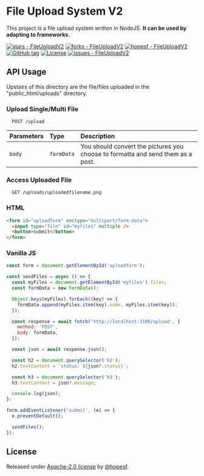 # File Upload System V2

This project is a file upload system written in NodeJS.
**It can be used by adapting to frameworks.**

<div align="left">

 [![stars - FileUploadV2](https://img.shields.io/github/stars/hopesf/FileUploadV2?style=social)](https://github.com/hopesf/FileUploadV2)
 [![forks - FileUploadV2](https://img.shields.io/github/forks/hopesf/FileUploadV2?style=social)](https://github.com/hopesf/FileUploadV2)
 [![hopesf - FileUploadV2](https://img.shields.io/static/v1?label=hopesf&message=FileUploadV2&color=blue&logo=github)](https://github.com/hopesf/FileUploadV2 'Go to GitHub repo')
 [![GitHub tag](https://img.shields.io/github/tag/hopesf/FileUploadV2?include_prereleases=&sort=semver)](https://github.com/hopesf/FileUploadV2/releases/)
 [![License](https://img.shields.io/badge/License-Apache--2.0_license-blue)](#license)
 [![issues - FileUploadV2](https://img.shields.io/github/issues/hopesf/FileUploadV2)](https://github.com/hopesf/FileUploadV2/issues)

</div>

## API Usage

Upstairs of this directory are the file/files uploaded in the "public_html/uploads" directory.

### Upload Single/Multi File

```url
  POST /upload
```

| Parameters | Type       | Description                                                                     |
| :--------- | :--------- | :------------------------------------------------------------------------------ |
| `body`     | `formData` | You should convert the pictures you choose to formatta and send them as a post. |

### Access Uploaded File

```url
  GET /uploads/uploadedfilename.png
```

### HTML

```html
<form id="uploadform" enctype="multipart/form-data">
  <input type="file" id="myfiles" multiple />
  <button>submit</button>
</form>
```

### Vanilla JS

```js
const form = document.getElementById('uploadform');

const sendFiles = async () => {
  const myFiles = document.getElementById('myfiles').files;
  const formData = new FormData();

  Object.keys(myFiles).forEach((key) => {
    formData.append(myFiles.item(key).name, myFiles.item(key));
  });

  const response = await fetch('http://localhost:3100/upload', {
    method: 'POST',
    body: formData,
  });

  const json = await response.json();

  const h2 = document.querySelector('h2');
  h2.textContent = `status: ${json?.status}`;

  const h3 = document.querySelector('h3');
  h3.textContent = json?.message;

  console.log(json);
};

form.addEventListener('submit', (e) => {
  e.preventDefault();

  sendFiles();
});
```

## License

Released under [Apache-2.0 license](/LICENSE) by [@hopesf](https://github.com/hopesf).
